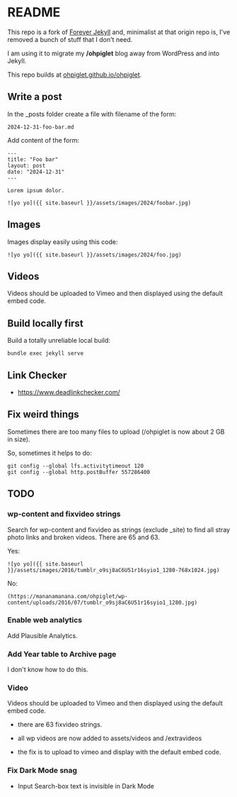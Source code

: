 # README

This repo is a fork of [Forever Jekyll](https://github.com/forever-jekyll/forever-jekyll) and, minimalist at that origin repo is, I've removed a bunch of stuff that I don't need.

I am using it to migrate my **/ohpiglet** blog away from WordPress and into Jekyll.

This repo builds at [ohpiglet.github.io/ohpiglet](https://ohpiglet.github.io/ohpiglet).

## Write a post

In the _posts folder create a file with filename of the form:

```
2024-12-31-foo-bar.md
```

Add content of the form:

```
---
title: "Foo bar"
layout: post
date: "2024-12-31"
---

Lorem ipsum dolor.

![yo yo]({{ site.baseurl }}/assets/images/2024/foobar.jpg)

```
## Images

Images display easily using this code:

```
![yo yo]({{ site.baseurl }}/assets/images/2024/foo.jpg)
```

## Videos

Videos should be uploaded to Vimeo and then displayed using the default embed code.

## Build locally first

Build a totally unreliable local build:

 ```
bundle exec jekyll serve
 ```

## Link Checker

- https://www.deadlinkchecker.com/

## Fix weird things

Sometimes there are too many files to upload (/ohpiglet is now about 2 GB in size).

So, sometimes it helps to do:

 ```
git config --global lfs.activitytimeout 120
git config --global http.postBuffer 557286400
 ```

## TODO

### wp-content and fixvideo strings

Search for wp-content and fixvideo as strings (exclude _site) to find all stray photo links and broken videos. There are 65 and 63.

Yes:
 ```
![yo yo]({{ site.baseurl }}/assets/images/2016/tumblr_o9sj8aC6U51r16syio1_1280-768x1024.jpg)
 ```

No:
 ```
(https://mananamanana.com/ohpiglet/wp-content/uploads/2016/07/tumblr_o9sj8aC6U51r16syio1_1280.jpg)
 ```

### Enable web analytics

Add Plausible Analytics.

### Add Year table to Archive page

I don't know how to do this.

### Video

Videos should be uploaded to Vimeo and then displayed using the default embed code.

- there are 63 fixvideo strings.

- all wp videos are now added to assets/videos and /extravideos

- the fix is to upload to vimeo and display with the default embed code.

### Fix Dark Mode snag

- Input Search-box text is invisible in Dark Mode 
